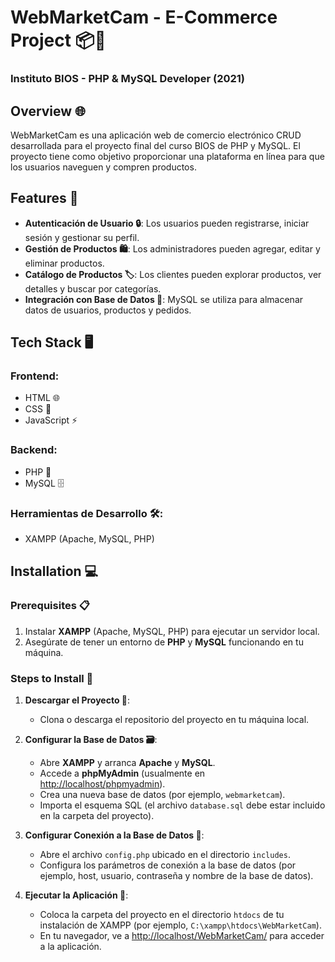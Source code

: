 # WebMarketCam - E-Commerce Project 📦🛒
### Instituto BIOS - PHP & MySQL Developer (2021)

## Overview 🌐
WebMarketCam es una aplicación web de comercio electrónico CRUD desarrollada para el proyecto final del curso BIOS de PHP y MySQL. El proyecto tiene como objetivo proporcionar una plataforma en línea para que los usuarios naveguen y compren productos. 

## Features 🔧
- **Autenticación de Usuario 🔒**: Los usuarios pueden registrarse, iniciar sesión y gestionar su perfil.
- **Gestión de Productos 🛍️**: Los administradores pueden agregar, editar y eliminar productos.
- **Catálogo de Productos 🏷️**: Los clientes pueden explorar productos, ver detalles y buscar por categorías.
- **Integración con Base de Datos 💾**: MySQL se utiliza para almacenar datos de usuarios, productos y pedidos.

## Tech Stack 🖥️
### Frontend:
- HTML 🌐
- CSS 🎨
- JavaScript ⚡

### Backend:
- PHP 🔧
- MySQL 🗄️

### Herramientas de Desarrollo 🛠️:
- XAMPP (Apache, MySQL, PHP)

## Installation 💻

### Prerequisites 📋
1. Instalar **XAMPP** (Apache, MySQL, PHP) para ejecutar un servidor local.
2. Asegúrate de tener un entorno de **PHP** y **MySQL** funcionando en tu máquina.

### Steps to Install 🔽

1. **Descargar el Proyecto 📂**:
   - Clona o descarga el repositorio del proyecto en tu máquina local.

2. **Configurar la Base de Datos 🗃️**:
   - Abre **XAMPP** y arranca **Apache** y **MySQL**.
   - Accede a **phpMyAdmin** (usualmente en [http://localhost/phpmyadmin](http://localhost/phpmyadmin)).
   - Crea una nueva base de datos (por ejemplo, `webmarketcam`).
   - Importa el esquema SQL (el archivo `database.sql` debe estar incluido en la carpeta del proyecto).

3. **Configurar Conexión a la Base de Datos 🔗**:
   - Abre el archivo `config.php` ubicado en el directorio `includes`.
   - Configura los parámetros de conexión a la base de datos (por ejemplo, host, usuario, contraseña y nombre de la base de datos).

4. **Ejecutar la Aplicación 🚀**:
   - Coloca la carpeta del proyecto en el directorio `htdocs` de tu instalación de XAMPP (por ejemplo, `C:\xampp\htdocs\WebMarketCam`).
   - En tu navegador, ve a [http://localhost/WebMarketCam/](http://localhost/WebMarketCam/) para acceder a la aplicación.

